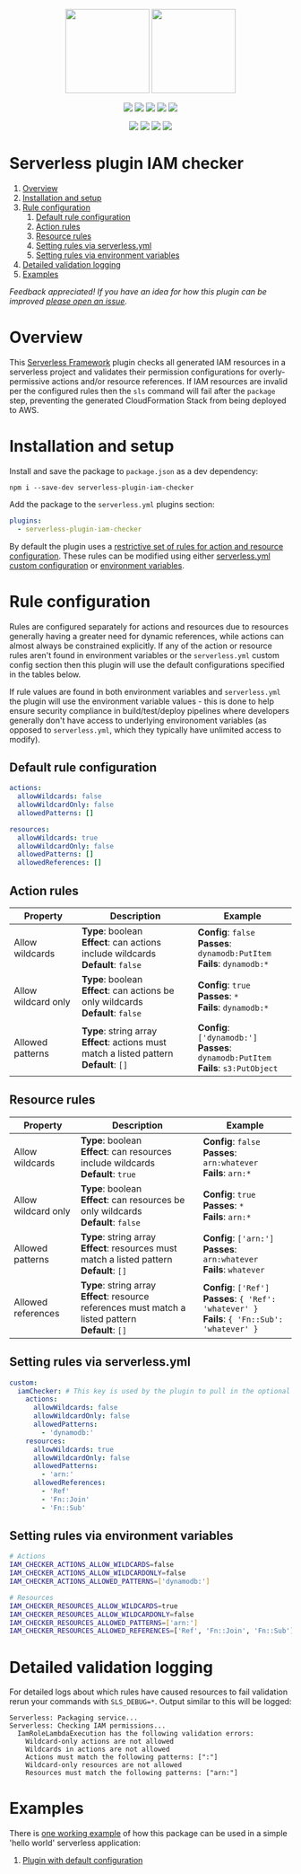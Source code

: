 <p align="center">
  <img height="150" src="https://d1wzvcwrgjaybe.cloudfront.net/repos/manwaring/serverless-plugin-iam-checker/readme-category-icon.png">
  <img height="150" src="https://d1wzvcwrgjaybe.cloudfront.net/repos/manwaring/serverless-plugin-iam-checker/readme-repo-icon.png">
</p>

<p align="center">
  <a href="https://npmjs.com/package/serverless-plugin-iam-checker">
    <img src="https://flat.badgen.net/npm/v/serverless-plugin-iam-checker?icon=npm&label=npm@latest"></a>
  <a href="https://www.npmjs.com/package/serverless-plugin-iam-checker">
    <img src="https://flat.badgen.net/npm/dt/serverless-plugin-iam-checker?icon=npm"></a>
  <a href="https://codecov.io/gh/manwaring/serverless-plugin-iam-checker">
    <img src="https://flat.badgen.net/codecov/c/github/manwaring/serverless-plugin-iam-checker/?icon=codecov"></a>
  <a href="https://packagephobia.now.sh/result?p=serverless-plugin-iam-checker">
    <img src="https://flat.badgen.net/packagephobia/install/serverless-plugin-iam-checker"></a>
  <a href="https://www.npmjs.com/package/serverless-plugin-iam-checker">
    <img src="https://flat.badgen.net/npm/license/serverless-plugin-iam-checker"></a>
</p>

<p align="center">
  <a href="https://circleci.com/gh/manwaring/serverless-plugin-iam-checker">
    <img src="https://flat.badgen.net/circleci/github/manwaring/serverless-plugin-iam-checker/master?icon=circleci"></a>
  <a href="https://flat.badgen.net/dependabot/manwaring/serverless-plugin-iam-checker">
    <img src="https://flat.badgen.net/dependabot/manwaring/serverless-plugin-iam-checker/?icon=dependabot&label=dependabot"></a>
  <a href="https://david-dm.org/manwaring/serverless-plugin-iam-checker">
    <img src="https://flat.badgen.net/david/dep/manwaring/serverless-plugin-iam-checker"></a>
  <a href="https://david-dm.org/manwaring/serverless-plugin-iam-checker?type=dev">
    <img src="https://flat.badgen.net/david/dev/manwaring/serverless-plugin-iam-checker/?label=dev+dependencies"></a>
</p>

# Serverless plugin IAM checker

1. [Overview](#overview)
1. [Installation and setup](#installation-and-setup)
1. [Rule configuration](#rule-configuration)
   1. [Default rule configuration](#default-rule-configuration)
   1. [Action rules](#action-rules)
   1. [Resource rules](#resource-rules)
   1. [Setting rules via serverless.yml](#setting-rules-via-serverless.yml)
   1. [Setting rules via environment variables](#setting-rules-via-environment-variables)
1. [Detailed validation logging](#detailed-validation-logging)
1. [Examples](#examples)

_Feedback appreciated! If you have an idea for how this plugin can be improved [please open an issue](https://github.com/manwaring/serverless-plugin-iam-checker/issues/new)._

# Overview

This [Serverless Framework](https://github.com/serverless/serverless) plugin checks all generated IAM resources in a serverless project and validates their permission configurations for overly-permissive actions and/or resource references. If IAM resources are invalid per the configured rules then the `sls` command will fail after the `package` step, preventing the generated CloudFormation Stack from being deployed to AWS.

# Installation and setup

Install and save the package to `package.json` as a dev dependency:

`npm i --save-dev serverless-plugin-iam-checker`

Add the package to the `serverless.yml` plugins section:

```yml
plugins:
  - serverless-plugin-iam-checker
```

By default the plugin uses a [restrictive set of rules for action and resource configuration](#default-rule-configuration). These rules can be modified using either [serverless.yml custom configuration](#setting-rules-via-serverless.yml) or [environment variables](#setting-rules-via-environment-variables).

# Rule configuration

Rules are configured separately for actions and resources due to resources generally having a greater need for dynamic references, while actions can almost always be constrained explicitly. If any of the action or resource rules aren't found in environment variables or the `serverless.yml` custom config section then this plugin will use the default configurations specified in the tables below.

If rule values are found in both environment variables and `serverless.yml` the plugin will use the environment variable values - this is done to help ensure security compliance in build/test/deploy pipelines where developers generally don't have access to underlying environoment variables (as opposed to `serverless.yml`, which they typically have unlimited access to modify).

## Default rule configuration

```yml
actions:
  allowWildcards: false
  allowWildcardOnly: false
  allowedPatterns: []

resources:
  allowWildcards: true
  allowWildcardOnly: false
  allowedPatterns: []
  allowedReferences: []
```

## Action rules

| Property            | Description                                                                                      | Example                                                                                      |
| ------------------- | ------------------------------------------------------------------------------------------------ | -------------------------------------------------------------------------------------------- |
| Allow wildcards     | **Type**: boolean<br/>**Effect**: can actions include wildcards<br/>**Default**: `false`         | **Config**: `false`<br/>**Passes**: `dynamodb:PutItem`<br/>**Fails**: `dynamodb:*`           |
| Allow wildcard only | **Type**: boolean<br/>**Effect**: can actions be only wildcards<br/>**Default**: `false`         | **Config**: `true`<br/>**Passes**: `*`<br/>**Fails**: `dynamodb:*`                           |
| Allowed patterns    | **Type**: string array<br/>**Effect**: actions must match a listed pattern<br/>**Default**: `[]` | **Config**: `['dynamodb:']`<br/>**Passes**: `dynamodb:PutItem`<br/>**Fails**: `s3:PutObject` |

## Resource rules

| Property            | Description                                                                                                  | Example                                                                                                  |
| ------------------- | ------------------------------------------------------------------------------------------------------------ | -------------------------------------------------------------------------------------------------------- |
| Allow wildcards     | **Type**: boolean<br/>**Effect**: can resources include wildcards<br/>**Default**: `true`                    | **Config**: `false`<br/>**Passes**: `arn:whatever`<br/>**Fails**: `arn:*`                                |
| Allow wildcard only | **Type**: boolean<br/>**Effect**: can resources be only wildcards<br/>**Default**: `false`                   | **Config**: `true`<br/>**Passes**: `*`<br/>**Fails**: `arn:*`                                            |
| Allowed patterns    | **Type**: string array<br/>**Effect**: resources must match a listed pattern<br/>**Default**: `[]`           | **Config**: `['arn:']`<br/>**Passes**: `arn:whatever`<br/>**Fails**: `whatever`                          |
| Allowed references  | **Type**: string array<br/>**Effect**: resource references must match a listed pattern<br/>**Default**: `[]` | **Config**: `['Ref']`<br/>**Passes**: `{ 'Ref': 'whatever' }`<br/>**Fails**: `{ 'Fn::Sub': 'whatever' }` |

## Setting rules via serverless.yml

```yml
custom:
  iamChecker: # This key is used by the plugin to pull in the optional rule configuration
    actions:
      allowWildcards: false
      allowWildcardOnly: false
      allowedPatterns:
        - 'dynamodb:'
    resources:
      allowWildcards: true
      allowWildcardOnly: false
      allowedPatterns:
        - 'arn:'
      allowedReferences:
        - 'Ref'
        - 'Fn::Join'
        - 'Fn::Sub'
```

## Setting rules via environment variables

```bash
# Actions
IAM_CHECKER_ACTIONS_ALLOW_WILDCARDS=false
IAM_CHECKER_ACTIONS_ALLOW_WILDCARDONLY=false
IAM_CHECKER_ACTIONS_ALLOWED_PATTERNS=['dynamodb:']

# Resources
IAM_CHECKER_RESOURCES_ALLOW_WILDCARDS=true
IAM_CHECKER_RESOURCES_ALLOW_WILDCARDONLY=false
IAM_CHECKER_RESOURCES_ALLOWED_PATTERNS=['arn:']
IAM_CHECKER_RESOURCES_ALLOWED_REFERENCES=['Ref', 'Fn::Join', 'Fn::Sub']
```

# Detailed validation logging

For detailed logs about which rules have caused resources to fail validation rerun your commands with `SLS_DEBUG=*`. Output similar to this will be logged:

```
Serverless: Packaging service...
Serverless: Checking IAM permissions...
  IamRoleLambdaExecution has the following validation errors:
    Wildcard-only actions are not allowed
    Wildcards in actions are not allowed
    Actions must match the following patterns: [":"]
    Wildcard-only resources are not allowed
    Resources must match the following patterns: ["arn:"]
```

# Examples

There is [one working example](examples) of how this package can be used in a simple 'hello world' serverless application:

1. [Plugin with default configuration](examples/default)

<img height="0" src="https://b7z7o7y5fi.execute-api.us-east-1.amazonaws.com/v1/readme/visits/github/manwaring/serverless-plugin-iam-checker?style=flat-square">

